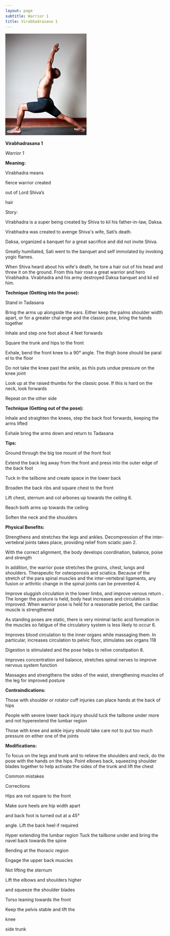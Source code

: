 ```yaml
---
layout: page
subtitle: Warrior 1
title: Virabhadrasana 1
---
```

  <p class="calibre1 text-center">
   <img class="calibre2" src="../../assets/img/index-117_3.jpg"/>
  </p>
  <p class="calibre1">
  </p>
  <p class="calibre1">
   <b class="calibre3">
    Virabhadrasana 1
   </b>
  </p>
  <p class="calibre1">
   <i class="calibre4">
    Warrior 1
   </i>
  </p>
  <p class="calibre1">
   <b class="calibre3">
    Meaning:
   </b>
  </p>
  <p class="calibre1">
   Virabhadra means
  </p>
  <p class="calibre1">
   fierce warrior created
  </p>
  <p class="calibre1">
   out of Lord Shiva’s
  </p>
  <p class="calibre1">
   hair
  </p>
  <p class="calibre1">
  </p>
  <p class="calibre1">
   <b class="calibre3">
   </b>
  </p>
  <p class="calibre1">
   <b class="calibre3">
   </b>
  </p>
  <p class="calibre1">
   <b class="calibre3">
   </b>
   Story:
  </p>
  <p class="calibre1">
  </p>
  <p class="calibre1">
   Virabhadra  is  a  super  being  created  by  Shiva  to  kil   his  father-in-law,  Daksa.
  </p>
  <p class="calibre1">
   Virabhadra was created to avenge Shiva's wife, Sati’s death.
  </p>
  <p class="calibre1">
  </p>
  <p class="calibre1">
   Daksa,  organized  a  banquet  for  a  great  sacrifice  and  did  not  invite  Shiva.
  </p>
  <p class="calibre1">
   Greatly humiliated, Sati went to the banquet and self immolated by invoking yogic flames.
  </p>
  <p class="calibre1">
  </p>
  <p class="calibre1">
   When Shiva heard about his wife's death, he tore a hair out of his head and threw  it  on  the  ground.  From  this  hair  rose  a  great  warrior  and  hero Virabhadra. Virabhadra and his army destroyed Daksa banquet and kil ed him.
  </p>
  <p class="calibre1">
  </p>
  <p class="calibre1">
   <b class="calibre3">
    Technique (Getting into the pose):
   </b>
  </p>
  <p class="calibre1">
   Stand in Tadasana
  </p>
  <p class="calibre1">
   Bring the arms up alongside the ears. Either keep the palms shoulder width apart, or for a greater chal enge and the classic pose, bring the hands together
  </p>
  <p class="calibre1">
   Inhale and step one foot about 4 feet forwards
  </p>
  <p class="calibre1">
   Square the trunk and hips to the front
  </p>
  <p class="calibre1">
  </p>
  <p class="calibre1">
   <a id="p118">
   </a>
  </p>
  <p class="calibre1">
  </p>
  <p class="calibre1">
   Exhale,  bend  the  front  knee  to  a  90°  angle.  The  thigh  bone  should  be paral el to the floor
  </p>
  <p class="calibre1">
   Do not take the knee past the ankle, as this puts undue pressure on the knee joint
  </p>
  <p class="calibre1">
   Look up at the raised thumbs for the classic pose. If this is hard on the neck, look forwards
  </p>
  <p class="calibre1">
   Repeat on the other side
  </p>
  <p class="calibre1">
  </p>
  <p class="calibre1">
   <b class="calibre3">
    Technique (Getting out of the pose):
   </b>
  </p>
  <p class="calibre1">
   Inhale  and  straighten  the  knees,  step  the  back  foot  forwards,  keeping the arms lifted
  </p>
  <p class="calibre1">
   Exhale bring the arms down and return to Tadasana
  </p>
  <p class="calibre1">
  </p>
  <p class="calibre1">
   <b class="calibre3">
    Tips:
   </b>
  </p>
  <p class="calibre1">
   Ground through the big toe mount of the front foot
  </p>
  <p class="calibre1">
   Extend the back leg away from the front and press into the outer edge of the back foot
  </p>
  <p class="calibre1">
   Tuck in the tailbone and create space in the lower back
  </p>
  <p class="calibre1">
   Broaden the back ribs and square chest to the front
  </p>
  <p class="calibre1">
   Lift chest, sternum and col arbones up towards the ceiling 6.
  </p>
  <p class="calibre1">
   Reach both arms up towards the ceiling
  </p>
  <p class="calibre1">
   Soften the neck and the shoulders
  </p>
  <p class="calibre1">
  </p>
  <p class="calibre1">
   <b class="calibre3">
    Physical Benefits:
   </b>
  </p>
  <p class="calibre1">
   Strengthens  and  stretches  the  legs  and  ankles.  Decompression  of  the inter-vertebral joints takes place, providing relief from sciatic pain 2.
  </p>
  <p class="calibre1">
   With  the  correct  alignment,  the  body  develops  coordination,  balance, poise and strength
  </p>
  <p class="calibre1">
   In  addition,  the  warrior  pose  stretches  the  groins,  chest,  lungs  and shoulders. Therapeutic  for  osteoporosis  and  sciatica. Because  of  the stretch of the para spinal muscles and the inter-vertebral ligaments, any fusion or arthritic change in the spinal joints can be prevented 4.
  </p>
  <p class="calibre1">
   Improve  sluggish  circulation  in  the  lower  limbs,  and  improve  venous return
   <b class="calibre3">
    .
   </b>
   The  longer  the  posture  is  held,  body  heat  increases  and circulation  is  improved.  When  warrior  pose  is  held  for  a  reasonable period, the cardiac muscle is strengthened
  </p>
  <p class="calibre1">
   As standing poses are static, there is very minimal lactic acid formation in the muscles so fatigue of the circulatory system is less likely to occur 6.
  </p>
  <p class="calibre1">
   Improves blood circulation to the inner organs while massaging them.  In particular, increases circulation to pelvic floor, stimulates sex organs 118
  </p>
  <p class="calibre1">
   <a id="p119">
   </a>
  </p>
  <p class="calibre1">
  </p>
  <p class="calibre1">
   Digestion is stimulated and the pose helps to relive constipation 8.
  </p>
  <p class="calibre1">
   Improves concentration and balance, stretches spinal nerves to improve nervous system function
  </p>
  <p class="calibre1">
   Massages and strengthens the sides of the waist, strengthening muscles of the leg for improved posture
  </p>
  <p class="calibre1">
  </p>
  <p class="calibre1">
   <b class="calibre3">
    Contraindications:
   </b>
  </p>
  <p class="calibre1">
   Those with shoulder or rotator cuff injuries can place hands at the back of hips
  </p>
  <p class="calibre1">
   People  with  severe  lower  back  injury  should  tuck  the  tailbone  under more and not hyperextend the lumbar region
  </p>
  <p class="calibre1">
   Those with knee and ankle injury should take care not to put too much pressure on either one of the joints
  </p>
  <p class="calibre1">
   <b class="calibre3">
   </b>
  </p>
  <p class="calibre1">
   <b class="calibre3">
    Modifications:
   </b>
  </p>
  <p class="calibre1">
   To focus on the legs and trunk and to relieve the shoulders and neck, do the pose with the hands on the hips. Point elbows back, squeezing shoulder blades together to help activate the sides of the trunk and lift the chest
  </p>
  <p class="calibre1">
   <b class="calibre3">
   </b>
  </p>
  <p class="calibre1">
   Common mistakes
  </p>
  <p class="calibre1">
   Corrections
  </p>
  <p class="calibre1">
   Hips are not square to the front
  </p>
  <p class="calibre1">
   Make sure heels are hip width apart
  </p>
  <p class="calibre1">
   and back foot is turned out at a 45°
  </p>
  <p class="calibre1">
   angle. Lift the back heel if required
  </p>
  <p class="calibre1">
   Hyper extending the lumbar region  Tuck the tailbone under and bring the navel back towards the spine
  </p>
  <p class="calibre1">
   Bending at the thoracic region
  </p>
  <p class="calibre1">
   Engage the upper back muscles
  </p>
  <p class="calibre1">
   Not lifting the sternum
  </p>
  <p class="calibre1">
   Lift the elbows and shoulders higher
  </p>
  <p class="calibre1">
   and squeeze the shoulder blades
  </p>
  <p class="calibre1">
   Torso leaning towards the front
  </p>
  <p class="calibre1">
   Keep the pelvis stable and lift the
  </p>
  <p class="calibre1">
   knee
  </p>
  <p class="calibre1">
   side trunk
  </p>
  <p class="calibre1">
   <b class="calibre3">
   </b>
  </p>
  <p class="calibre1">
   <b class="calibre3">
   </b>
  </p>
  <p class="calibre1">
  </p>
  <p class="calibre1">
   <a id="p120">
   </a>
  </p>
  <p class="calibre1">
  </p>
